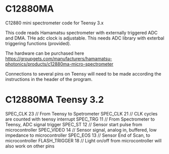 # C12880MA
C12880 mini spectrometer code for Teensy 3.x

This code reads Hamamatsu spectrometer with externally triggered ADC and DMA. 
THe adc clock is adjustable.
This needs ADC library with exterbal triggering functions (provided).

The hardware can be purchased here
https://groupgets.com/manufacturers/hamamatsu-photonics/products/c12880ma-micro-spectrometer

Connections to several pins on Teensy will need to be made according the instructions in the header of the program.

C12880MA             Teensy 3.2
==============================================================================================
SPEC_CLK             23 // From Teensy to Spetrometer
SPEC_CLK             21 // CLK cycles are counted with teensy interrupt
SPEC_TRG             11 // From Spectrometer to Teensy, ADC signal trigger
SPEC_ST              12 // Sensor start pulse from microcontroller
SPEC_VIDEO           14 // Sensor signal, analog in, buffered, low impedance to microcontroller
SPEC_EOS             13 // Sensor End of Scan, to microcontroller
FLASH_TRIGGER        18 // Light on/off from microcontroller will also work on other pins

